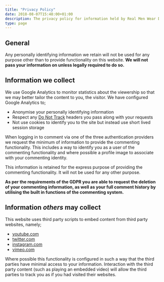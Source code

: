 ```yaml
---
title: "Privacy Policy"
date: 2018-08-07T15:48:00+01:00
description: The privacy policy for information held by Real Men Wear Dress.es
type: page
---
```


## General
Any personally identifying information we retain will not be used for any purpose other than to provide functionality on this website. **We will not pass your information on unless legally required to do so.**

## Information we collect
We use Google Analytics to monitor statistics about the viewership so that we may better tailor the content to you, the visitor. We have configured Google Analytics to;

  * Anonymise your personally identifying information
  * Respect any [Do Not Track](https://en.wikipedia.org/wiki/Do_Not_Track) headers you pass along with your requests
  * Not use cookies to identify you to the site but instead use short lived session storage

When logging in to comment via one of the three authentication providers we request the minimum of information to provide the commenting functionality. This includes a way to identify you as a user of the commenting functionality and where possible a profile image to associate with your commenting identity. 

This information is retained for the express purpose of providing the commenting functionality. It will not be used for any other purpose. 

**As per the requirements of the GDPR you are able to request the deletion of your commenting information, as well as your full comment history by utilising the built in functions of the commenting system.**

## Information _others_ may collect
This website uses third party scripts to embed content from third party websites, namely;

  * [youtube.com](https://youtube.com)
  * [twitter.com](https://twitter.com)
  * [instagram.com](https://instagram.com)
  * [vimeo.com](https://vimeo.com)

Where possible this functionality is configured in such a way that the third parties have minimal access to your information. Interaction with the third party content (such as playing an embedded video) will allow the third parties to track you as if you had visited their websites.